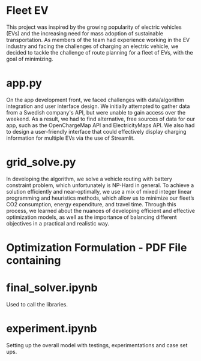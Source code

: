 # Fleet EV
This project was inspired by the growing popularity of electric vehicles (EVs) and the increasing need for mass adoption of sustainable transportation. As members of the team had experience working in the EV industry and facing the challenges of charging an electric vehicle, we decided to tackle the challenge of route planning for a fleet of EVs, with the goal of minimizing.

# app.py
On the app development front, we faced challenges with data/algorithm integration and user interface design. We initially attempted to gather data from a Swedish company's API, but were unable to gain access over the weekend. As a result, we had to find alternative, free sources of data for our app, such as the OpenChargeMap API and ElectricityMaps API. We also had to design a user-friendly interface that could effectively display charging information for multiple EVs via the use of Streamlit.

# grid_solve.py 
In developing the algorithm, we solve a vehicle routing with battery constraint problem, which unfortunately is NP-Hard in general. To achieve a solution efficiently and near-optimally, we use a mix of mixed integer linear programming and heuristics methods, which allow us to minimize our fleet’s CO2 consumption, energy expenditure, and travel time. Through this process, we learned about the nuances of developing efficient and effective optimization models, as well as the importance of balancing different objectives in a practical and realistic way.

# Optimization Formulation - PDF File containing
# final_solver.ipynb
Used to call the libraries.

# experiment.ipynb
Setting up the overall model with testings, experimentations and case set ups.
